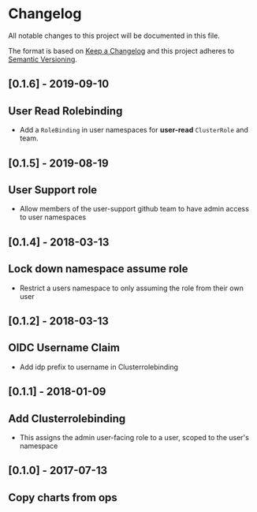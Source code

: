 # Changelog
All notable changes to this project will be documented in this file.

The format is based on [Keep a Changelog](http://keepachangelog.com/en/1.0.0/)
and this project adheres to [Semantic Versioning](http://semver.org/spec/v2.0.0.html).

## [0.1.6] - 2019-09-10
## User Read Rolebinding
- Add a `RoleBinding` in user namespaces for __user-read__ `ClusterRole` and team.

## [0.1.5] - 2019-08-19 
## User Support role
- Allow members of the user-support github team to have admin access to user namespaces


## [0.1.4] - 2018-03-13 
## Lock down namespace assume role
- Restrict a users namespace to only assuming the role from their own user


## [0.1.2] - 2018-03-13 
## OIDC Username Claim
- Add idp prefix to username in Clusterrolebinding


## [0.1.1] - 2018-01-09
## Add Clusterrolebinding
- This assigns the admin user-facing role to a user, scoped to the user's namespace


## [0.1.0] - 2017-07-13
## Copy charts from ops
